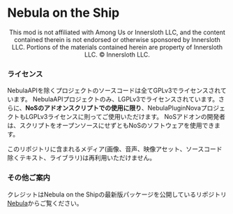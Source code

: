 # Nebula on the Ship
<p align="center">
This mod is not affiliated with Among Us or Innersloth LLC, and the content contained therein is not endorsed or otherwise sponsored by Innersloth LLC. Portions of the materials contained herein are property of Innersloth LLC. © Innersloth LLC.</p>

### ライセンス

NebulaAPIを除くプロジェクトのソースコードは全てGPLv3でライセンスされています。
NebulaAPIプロジェクトのみ、LGPLv3でライセンスされています。さらに、**NoSのアドオンスクリプトでの使用に限り**、NebulaPluginNovaプロジェクトもLGPLv3ライセンスに則ってご使用いただけます。
NoSアドオンの開発者は、スクリプトをオープンソースにせずともNoSのソフトウェアを使用できます。

このリポジトリに含まれるメディア(画像、音声、映像アセット、ソースコード除くテキスト、ライブラリ)は再利用いただけません。

### その他ご案内

クレジットはNebula on the Shipの最新版パッケージを公開しているリポジトリ[Nebula](https://github.com/Dolly1016/Nebula)からご覧ください。
